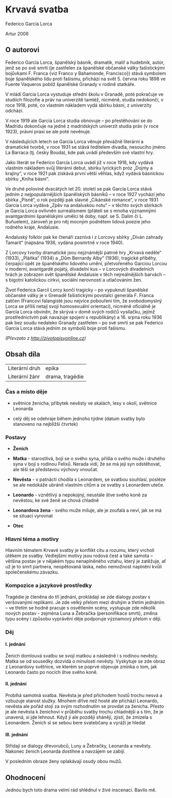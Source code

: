 # Krvavá svatba

Federico García Lorca

Artur 2008

## O autorovi

Federico García Lorca, španělský básník, dramatik, malíř a hudebník, autor, jenž se po své smrti (je zastřelen za španělské občanské války fašistickými bojůvkami F. Franca {viz Franco y Bahamonde, Francisco}) stává symbolem boje španělského lidu proti fašismu, přichází na svět 5. června roku 1898 ve Fuente Vaqueros poblíž španělské Granady v rodině statkáře.

V mládí García Lorca vystuduje střední školu v Granadě, poté pokračuje ve studiích filozofie a práv na univerzitě tamtéž, nicméně, studia nedokončí, v roce 1918, poté, co vlastním nákladem vydá sbírku básní, z univerzity odchází.

V roce 1919 ale García Lorca studia obnovuje – po přestěhování se do Madridu dokončuje na jedné z madridských univerzit studia práv (v roce 1923), právní praxi se ale poté nevěnuje.

V následujících letech se García Lorca věnuje převážně literární a dramatické tvorbě, v roce 1931 se stává ředitelem divadla, nesoucího jméno La Barraca (tj. česky Bouda), kde pak uvádí především své vlastní hry.

Jako literát se Federico García Lorca uvádí již v roce 1918, kdy vydává vlastním nákladem svůj literární debut, sbírku lyrických próz „Dojmy a krajiny“, v roce 1921 pak získává první větší věhlas, když vydává básnickou sbírku „Kniha básní“.

Ve druhé polovině dvacátých let 20. století se pak García Lorca stává jedním z nejpopulárnějších španělských básníků – v roce 1927 vychází jeho sbírka „Písně“, o rok později pak slavné „Cikánské romance“, v roce 1931 García Lorca vydává „Zpěv na andaluskou notu“ – v těchto svých sbírkách je García Lorca ovlivněn surrealismem (přátelí se s mnoha významnými avantgardními španělskými umělci té doby, např. se S. Dalím či L. Buňuelem), zároveň je pro něj mocným podnětem lidová poezie jeho rodného kraje, Andalusie.

Andaluský folklór pak ke čtenáři zaznívá i z Lorcovy sbírky „Díván zahrady Tamarit“ (napsána 1936, vydána posmrtně v roce 1940).

Z Lorcovy tvorby dramatické jsou nejznámější patrně hry „Krvavá neděle“ (1933), „Pláňka“ (1934) a „Dům Bernardy Alby“ (1936), tragické příběhy, čerpající opět ze španělského lidového umění, přetvořeného Garcíou Lorcou v moderní, avantgardě pojatý, divadelní kus – v Lorcových divadelních hrách je zobrazen svět španělské Andalusie v těch nejreálnějších barvách – s bigotní katolickou církví, sociální nerovností a utlačováním žen.

Život Federica Garcíi Lorcy končí tragicky – po vypuknutí španělské občanské války je v Grenadě fašistickými povstalci generála F. Franca zatčen (Francovi falangisté jsou nejvíce pobouřeni tím, že svobodomyslný Lorca se příliš netají svojí homosexuální orientací), nicméně oficiálně je García Lorca obviněn, že skrývá v domě svých rodičů vysílačku, jejímž prostřednictvím pak navazuje spojení s republikány) a 16. srpna roku 1936 pak bez soudu nedaleko Granady zastřelen – po své smrti se pak Federico García Lorca stává jedním ze symbolů boje proti fašismu.

*(Převzato z http://zivotopisyonline.cz)*

## Obsah díla
|||
|-------------------|------|
|Literární druh|epika|
|Literární žánr|drama, tragédie|

### Čas a místo děje

- světnice ženicha, příbytek nevěsty ve skalách, lesy v okolí, světnice Leonarda

- celý děj se odehraje během jednoho týdne (datum svatby bylo stanoveno na nejbližší čtvrtek)

### Postavy

- **Ženich**

- **Matka** - starostlivá, bojí se o svého syna, přišla o svého muže i druhého syna v boji s rodinou Felixů. Nerada vidí, že se má její syn odstěhovat, ale těší se představou výchovy vnoučat.

- **Nevěsta** - v patnácti chodila s Leonardem, se svatbou souhlasí, posléze se ale nedokáže ubránit vlastním citům a ze svatby s Leonardem uteče.

- **Leonardo** - vznětlivý a nepokojný, neustále štve svého koně za nevěstou, ke své ženě se chová chladně

- **Leonardova žena** - svého muže miluje, ale je zoufalá a neví, jak se má se situací vyrovnat

- **Otec**

### Hlavní téma a motivy

Hlavním tématem Krvavé svatby je konflikt citu a rozumu, který vrcholí útěkem ze svatby. Vedlejšími motivy jsou rodová čest a také samota – většina postav je v nějakém typu nenaplněného vztahu, který je zatěžuje, ať už je to smrt partnera, neopětovaná láska, nebo nemožnost naplnění kvůli společenskému závazku.

### Kompozice a jazykové prostředky

Tragédie je členěna do tří jednání, prokládají se zde dialogy postav s veršovanými replikami. Je zde velký přelom mezi druhým a třetím jednáním – ve třetím se hodně pracuje s osvětlením scény, vystupuje zde několik nových postav - zejména Luna a Žebračka (personifikace smrti), změna typu scény i způsobu vyprávění děje podporuje významový přelom v ději.

### Děj

#### I. jednání

Ženich domlouvá svatbu se svojí matkou a následně i s rodinou nevěsty. Matka se od sousedky dozvídá o minulosti nevěsty. Vyskytuje se zde obraz z Leonardovy světnice, ve kterém se poprvé objevuje zmínka o tom, jak Leonardo často po nocích štve svého koně.

#### II. jednání

Probíhá samotná svatba. Nevěsta je před příchodem hostů trochu nesvá a vzbuzuje starost služky. Mnohem dříve než hosté ale přichází Leonardo, nevěsta ale pořád stojí za svým rozhodnutím se provdat za ženicha. Přesto je ale nevěsta k ženichovi v průběhu svatby trochu chladnější a s tím, že je unavená, si jde lehnout. Když ji ale později shánějí, zjistí, že zmizela s Leonardem. Ženich si se sebou bere svatebčany a vyráží je hledat

#### III. jednání

Střídají se dialogy dřevorubců, Luny a Žebračky, Leonarda a nevěsty. Nakonec ženich Leonarda dostihne a navzájem se zabijí.

V posledním obraze ženy oplakávají osudy obou mužů.

## Ohodnocení

Jednou bych toto drama velmi rád shlédnul v živé inscenaci. Bavilo mě.
